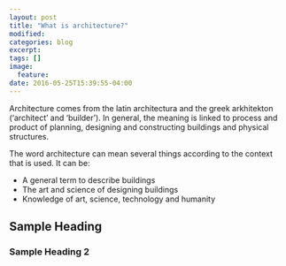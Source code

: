 ```yaml
---
layout: post
title: "What is architecture?"
modified:
categories: blog
excerpt:
tags: []
image:
  feature:
date: 2016-05-25T15:39:55-04:00
---
```


Architecture comes from the latin architectura and the greek arkhitekton (‘architect’ and ‘builder’). In general, the meaning is linked to process and product of planning, designing and constructing buildings and physical structures.

The word architecture can mean several things according to the context that is used. It can be:
- A general term to describe buildings
- The art and science of designing buildings
- Knowledge of art, science, technology and humanity


## Sample Heading

### Sample Heading 2

[jekyll-gh]: https://github.com/jekyll/jekyll
[jekyll]:    http://jekyllrb.com
